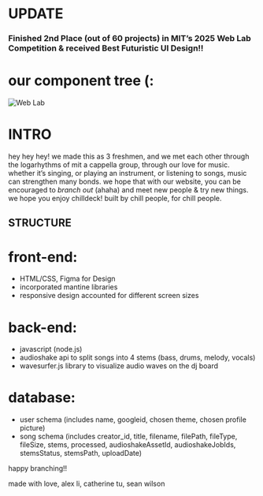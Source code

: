 # UPDATE

### Finished 2nd Place (out of 60 projects) in MIT’s 2025 Web Lab Competition & received Best Futuristic UI Design!!

# our component tree (:

![Web Lab](https://github.com/user-attachments/assets/df762c61-e9bb-45c5-a16d-e97ebf7930db)

# INTRO

hey hey hey! we made this as 3 freshmen, and we met each other through the logarhythms of mit a cappella group, through our love for music. whether it’s singing, or playing an instrument, or listening to songs, music can strengthen many bonds. we hope that with our website, you can be encouraged to _branch out_ (ahaha) and meet new people & try new things. we hope you enjoy chilldeck! built by chill people, for chill people.

## STRUCTURE

# front-end:

- HTML/CSS, Figma for Design
- incorporated mantine libraries
- responsive design accounted for different screen sizes

# back-end:

- javascript (node.js)
- audioshake api to split songs into 4 stems (bass, drums, melody, vocals)
- wavesurfer.js library to visualize audio waves on the dj board

# database:

- user schema (includes name, googleid, chosen theme, chosen profile picture)
- song schema (includes creator_id, title, filename, filePath, fileType, fileSize, stems, processed, audioshakeAssetId, audioshakeJobIds, stemsStatus, stemsPath, uploadDate)

happy branching!!

made with love,
alex li, catherine tu, sean wilson
